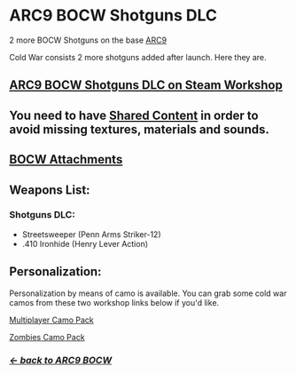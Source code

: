# ARC9 BOCW Shotguns DLC

2 more BOCW Shotguns on the base [ARC9](https://github.com/HaodongMo/ARC-9)

Cold War consists 2 more shotguns added after launch. Here they are.

## [ARC9 BOCW Shotguns DLC on Steam Workshop](https://steamcommunity.com/sharedfiles/filedetails/?id=3423340592)

## You need to have [Shared Content](https://github.com/multinettt/ARC-9_BOCW_Shared_Content) in order to avoid missing textures, materials and sounds.

## [BOCW Attachments](https://github.com/multinettt/ARC-9_BOCW_Attachments)

## Weapons List:
### Shotguns DLC:

- Streetsweeper (Penn Arms Striker-12)
- .410 Ironhide (Henry Lever Action)

## Personalization:

Personalization by means of camo is available. You can grab some cold war camos from these two workshop links below if you'd like.

[Multiplayer Camo Pack](https://steamcommunity.com/sharedfiles/filedetails/?id=2989163938)

[Zombies Camo Pack](https://steamcommunity.com/sharedfiles/filedetails/?id=2989231579)

### ***[← back to ARC9 BOCW](https://github.com/multinettt/ARC-9_BOCW)***
